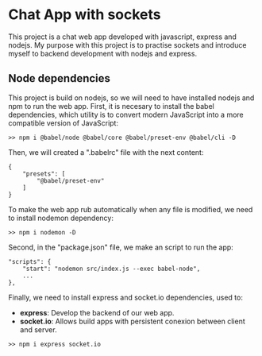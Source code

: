 # Chat App with sockets
This project is a chat web app developed with javascript, express and nodejs. My purpose with this project is to practise sockets and introduce myself to backend development with nodejs and express. 

## Node dependencies
This project is build on nodejs, so we will need to have installed nodejs and npm to run the web app. 
First, it is necesary to install the babel dependencies, which utility is to convert modern JavaScript into a more compatible version of JavaScript:
~~~
>> npm i @babel/node @babel/core @babel/preset-env @babel/cli -D
~~~
Then, we will created a ".babelrc" file with the next content:
~~~
{
    "presets": [
        "@babel/preset-env"
    ]
}
~~~
To make the web app rub automatically when any file is modified, we need to install nodemon dependency:
~~~
>> npm i nodemon -D
~~~
Second, in the "package.json" file, we make an script to run the app: 
~~~
"scripts": {
    "start": "nodemon src/index.js --exec babel-node",
    ...
},
~~~
Finally, we need to install express and socket.io dependencies, used to:
- **express**: Develop the backend of our web app.
- **socket.io**: Allows build apps with persistent conexion between client and server.
~~~
>> npm i express socket.io
~~~
